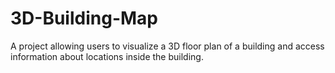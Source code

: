# 3D-Building-Map
A project allowing users to visualize a 3D floor plan of a building and access information about locations inside the building.
